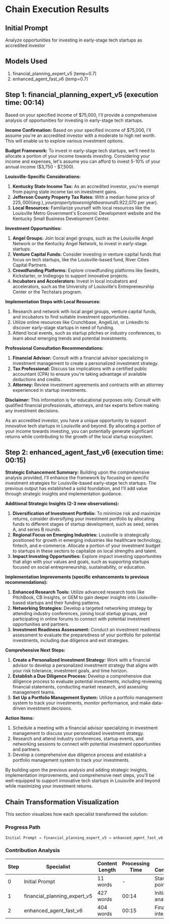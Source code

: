 # Chain Execution Results

## Initial Prompt

Analyze opportunities for investing in early-stage tech startups as accredited investor

## Models Used

1. financial_planning_expert_v5 (temp=0.7)
2. enhanced_agent_fast_v6 (temp=0.7)

## Step 1: financial_planning_expert_v5 (execution time: 00:14)

Based on your specified income of $75,000, I'll provide a comprehensive analysis of opportunities for investing in early-stage tech startups.

**Income Confirmation:**
Based on your specified income of $75,000, I'll assume you're an accredited investor with a moderate to high net worth. This will enable us to explore various investment options.

**Budget Framework:**
To invest in early-stage tech startups, we'll need to allocate a portion of your income towards investing. Considering your income and expenses, let's assume you can afford to invest 5-10% of your annual income ($3,750 - $7,500).

**Louisville-Specific Considerations:**

1. **Kentucky State Income Tax:** As an accredited investor, you're exempt from paying state income tax on investment gains.
2. **Jefferson County Property Tax Rates:** With a median home price of $225,000 (avg.), your property taxes might be around 0.92% of the value ($2,070 per year).
3. **Local Resources:** Familiarize yourself with local resources like the Louisville Metro Government's Economic Development website and the Kentucky Small Business Development Center.

**Investment Opportunities:**

1. **Angel Groups:** Join local angel groups, such as the Louisville Angel Network or the Kentucky Angel Network, to invest in early-stage startups.
2. **Venture Capital Funds:** Consider investing in venture capital funds that focus on tech startups, like the Louisville-based fund, River Cities Capital Partners.
3. **Crowdfunding Platforms:** Explore crowdfunding platforms like Seedrs, Kickstarter, or Indiegogo to support innovative projects.
4. **Incubators and Accelerators:** Invest in local incubators and accelerators, such as the University of Louisville's Entrepreneurship Center or the Techstars program.

**Implementation Steps with Local Resources:**

1. Research and network with local angel groups, venture capital funds, and incubators to find suitable investment opportunities.
2. Utilize online resources like Crunchbase, AngelList, or LinkedIn to discover early-stage startups in need of funding.
3. Attend local events, such as startup pitches or industry conferences, to learn about emerging trends and potential investments.

**Professional Consultation Recommendations:**

1. **Financial Advisor:** Consult with a financial advisor specializing in investment management to create a personalized investment strategy.
2. **Tax Professional:** Discuss tax implications with a certified public accountant (CPA) to ensure you're taking advantage of available deductions and credits.
3. **Attorney:** Review investment agreements and contracts with an attorney experienced in startup investments.

**Disclaimer:**
This information is for educational purposes only. Consult with qualified financial professionals, attorneys, and tax experts before making any investment decisions.

As an accredited investor, you have a unique opportunity to support innovative tech startups in Louisville and beyond. By allocating a portion of your income towards investing, you can potentially generate significant returns while contributing to the growth of the local startup ecosystem.

## Step 2: enhanced_agent_fast_v6 (execution time: 00:15)

**Strategic Enhancement Summary:**
Building upon the comprehensive analysis provided, I'll enhance the framework by focusing on specific investment strategies for Louisville-based early-stage tech startups. The previous output has established a solid foundation, and I'll add value through strategic insights and implementation guidance.

**Additional Strategic Insights (2-3 new observations):**

1. **Diversification of Investment Portfolio:** To minimize risk and maximize returns, consider diversifying your investment portfolio by allocating funds to different stages of startup development, such as seed, series A, and series B rounds.
2. **Regional Focus on Emerging Industries:** Louisville is strategically positioned for growth in emerging industries like healthcare technology, fintech, and e-commerce. Allocate a portion of your investment budget to startups in these sectors to capitalize on local strengths and talent.
3. **Impact Investing Opportunities:** Explore impact investing opportunities that align with your values and goals, such as supporting startups focused on social entrepreneurship, sustainability, or education.

**Implementation Improvements (specific enhancements to previous recommendations):**

1. **Enhanced Research Tools:** Utilize advanced research tools like PitchBook, CB Insights, or GEM to gain deeper insights into Louisville-based startups and their funding patterns.
2. **Networking Strategies:** Develop a targeted networking strategy by attending industry conferences, joining local startup groups, and participating in online forums to connect with potential investment opportunities and partners.
3. **Investment Readiness Assessment:** Conduct an investment readiness assessment to evaluate the preparedness of your portfolio for potential investments, including due diligence and exit strategies.

**Comprehensive Next Steps:**

1. **Create a Personalized Investment Strategy:** Work with a financial advisor to develop a personalized investment strategy that aligns with your risk tolerance, investment goals, and time horizon.
2. **Establish a Due Diligence Process:** Develop a comprehensive due diligence process to evaluate potential investments, including reviewing financial statements, conducting market research, and assessing management teams.
3. **Set Up a Portfolio Management System:** Utilize a portfolio management system to track your investments, monitor performance, and make data-driven investment decisions.

**Action Items:**

1. Schedule a meeting with a financial advisor specializing in investment management to discuss your personalized investment strategy.
2. Research and attend industry conferences, startup events, and networking sessions to connect with potential investment opportunities and partners.
3. Develop a comprehensive due diligence process and establish a portfolio management system to track your investments.

By building upon the previous analysis and adding strategic insights, implementation improvements, and comprehensive next steps, you'll be well-equipped to support innovative tech startups in Louisville and beyond while maximizing your investment returns.

## Chain Transformation Visualization

This section visualizes how each specialist transformed the solution:

### Progress Path

```
Initial Prompt → financial_planning_expert_v5 → enhanced_agent_fast_v6
```

### Contribution Analysis

| Step | Specialist | Content Length | Processing Time | Key Contribution |
|------|------------|----------------|-----------------|------------------|
| 0 | Initial Prompt | 11 words | - | Starting point |
| 1 | financial_planning_expert_v5 | 427 words | 00:14 | Initial analysis |
| 2 | enhanced_agent_fast_v6 | 404 words | 00:15 | Final integration |
